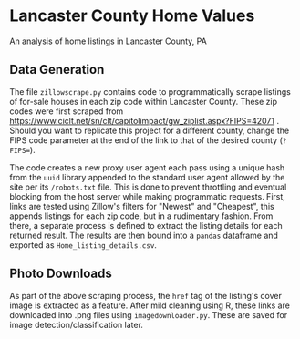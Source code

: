 # Lancaster County Home Values
 An analysis of home listings in Lancaster County, PA

## Data Generation

The file `zillowscrape.py` contains code to programmatically scrape listings of for-sale houses in each zip code within Lancaster County. These zip codes were first scraped from https://www.ciclt.net/sn/clt/capitolimpact/gw_ziplist.aspx?FIPS=42071 . Should you want to replicate this project for a different county, change the FIPS code parameter at the end of the link to that of the desired county (`?FIPS=`).   

The code creates a new proxy user agent each pass using a unique hash from the `uuid` library appended to the standard user agent allowed by the site per its `/robots.txt` file. This is done to prevent throttling and eventual blocking from the host server while making programmatic requests. First, links are tested using Zillow's filters for "Newest" and "Cheapest", this appends listings for each zip code, but in a rudimentary fashion. From there, a separate process is defined to extract the listing details for each returned result. The results are then bound into a `pandas` dataframe and exported as `Home_listing_details.csv`.

## Photo Downloads

As part of the above scraping process, the `href` tag of the listing's cover image is extracted as a feature. After mild cleaning using R, these links are downloaded into .png files using `imagedownloader.py`. These are saved for image detection/classification later. 
